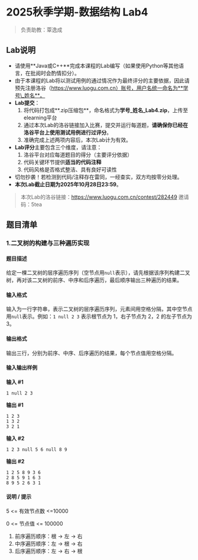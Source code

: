 # 2025秋季学期-数据结构 Lab4

> 负责助教：覃逸成



## Lab说明

- 请使用**Java或C++**完成本课程的Lab编写（如果使用Python等其他语言，在批阅时会酌情扣分）。
- 由于本课程的Lab将以测试用例的通过情况作为最终评分的主要依据，因此请预先注册洛谷（https://www.luogu.com.cn）账号，用户名统一命名为**学号\_姓名**。
- **Lab提交**：
  1. 将代码打包成**.zip压缩包**，命名格式为**学号\_姓名\_Lab4.zip**，上传至elearning平台
  2. 通过本次Lab的洛谷链接加入比赛，提交并运行每道题，**请确保你已经在洛谷平台上使用测试用例进行过评分**。
  3. 准确完成上述两项内容后，本次Lab计为有效。
- **Lab评分**主要包含三个维度，请注意：
  1. 洛谷平台对应每道题目的得分（主要评分依据）
  2. 代码关键环节提供**适当的代码注释**
  3. 代码风格是否格式整洁、具有良好可读性
- 切勿抄袭！若检测到代码/注释存在雷同，一经查实，双方均按零分处理。
- **本次Lab截止日期为2025年10月28日23:59**。

> 本次Lab的洛谷链接：https://www.luogu.com.cn/contest/282449
> 邀请码：5tea



## 题目清单

### 1.二叉树的构建与三种遍历实现

#### 题目描述

给定一棵二叉树的层序遍历序列（空节点用`null`表示），请先根据该序列构建二叉树，再对该二叉树的前序、中序和后序遍历，最后顺序输出三种遍历的结果。

#### 输入格式

输入为一行字符串，表示二叉树的层序遍历序列，元素间用空格分隔，其中空节点用`null`表示。例如：`1 null 2 3` 表示根节点为 1，右子节点为 2，2 的左子节点为 3。

#### 输出格式

输出三行，分别为前序、中序、后序遍历的结果，每个节点值用空格分隔。

#### 输入输出样例

**输入 #1**

```plaintext
1 null 2 3
```

**输出 #1**

```plaintext
1 2 3
1 3 2
3 2 1
```

**输入 #2**

```
1 2 3 null 5 6 null 8 9
```

**输出 #2**

```
1 2 5 8 9 3 6
2 8 5 9 1 6 3
8 9 5 2 6 3 1
```

#### 说明 / 提示

5 <= 有效节点数 <=10000 

0 <= 节点值 <= 100000

1. 前序遍历顺序：根 → 左 → 右
2. 中序遍历顺序：左 → 根 → 右
3. 后序遍历顺序：左 → 右 → 根
